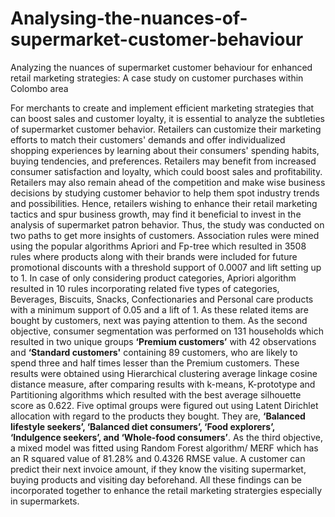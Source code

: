 # Analysing-the-nuances-of-supermarket-customer-behaviour
Analyzing the nuances of supermarket customer behaviour for  enhanced retail marketing strategies: A case study on customer purchases within Colombo area

For merchants to create and implement efficient marketing strategies that can boost sales and customer loyalty, it is essential to analyze the subtleties of supermarket customer behavior. Retailers can customize their marketing efforts to match their customers' demands and offer individualized shopping experiences by learning about their consumers' spending habits, buying tendencies, and preferences. Retailers may benefit from increased consumer satisfaction and loyalty, which could boost sales and profitability. Retailers may also remain ahead of the competition and make wise business decisions by studying customer behavior to help them spot industry trends and possibilities. Hence, retailers wishing to enhance their retail marketing tactics and spur business growth, may find it beneficial to invest in the analysis of supermarket patron behavior. Thus, the study was conducted on two paths to get more insights of customers. Association rules were mined using the popular algorithms Apriori and Fp-tree which resulted in 3508 rules where products along with their brands were included for future promotional discounts with a threshold support of 0.0007 and lift setting up to 1. In case of only considering product categories, Apriori algorithm resulted in 10 rules incorporating related five types of categories, Beverages, Biscuits, Snacks, Confectionaries and Personal care products with a minimum support of 0.05 and a lift of 1. As these related items are bought by customers, next was paying attention to them. As the second objective, consumer segmentation was performed on 131 households which resulted in two unique groups **‘Premium customers’** with 42 observations and **‘Standard customers'** containing 89 customers, who are likely to spend three and half times lesser than the Premium customers. These results were obtained using Hierarchical clustering average linkage cosine distance measure, after comparing results with k-means, K-prototype and Partitioning algorithms which resulted with the best average silhouette score as 0.622. Five optimal groups were figured out using Latent Dirichlet allocation with regard to the products they bought. They are, **‘Balanced lifestyle seekers’, ‘Balanced diet consumers’, ‘Food explorers’, ‘Indulgence seekers’, and ‘Whole-food consumers’**. As the third objective, a mixed model was fitted using Random Forest algorithm/ MERF which has an R squared value of 81.28% and 0.4326 RMSE value. A customer can predict their next invoice amount, if they know the visiting supermarket, buying products and visiting day beforehand. All these findings can be incorporated together to enhance the retail marketing stratergies especially in supermarkets. 

